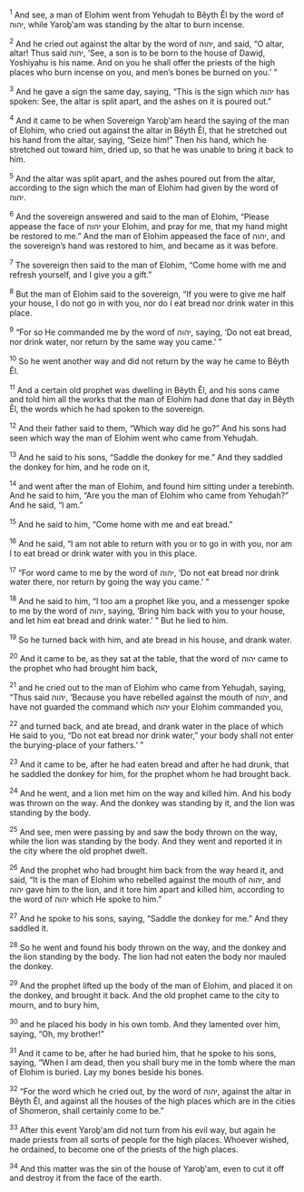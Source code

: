 <sup>1</sup> And see, a man of Elohim went from Yehuḏah to Bĕyth Ĕl by the word of יהוה, while Yaroḇ‛am was standing by the altar to burn incense.

<sup>2</sup> And he cried out against the altar by the word of יהוה, and said, “O altar, altar! Thus said יהוה, ‘See, a son is to be born to the house of Dawiḏ, Yoshiyahu is his name. And on you he shall offer the priests of the high places who burn incense on you, and men’s bones be burned on you.’ ”

<sup>3</sup> And he gave a sign the same day, saying, “This is the sign which יהוה has spoken: See, the altar is split apart, and the ashes on it is poured out.”

<sup>4</sup> And it came to be when Sovereign Yaroḇ‛am heard the saying of the man of Elohim, who cried out against the altar in Bĕyth Ĕl, that he stretched out his hand from the altar, saying, “Seize him!” Then his hand, which he stretched out toward him, dried up, so that he was unable to bring it back to him.

<sup>5</sup> And the altar was split apart, and the ashes poured out from the altar, according to the sign which the man of Elohim had given by the word of יהוה.

<sup>6</sup> And the sovereign answered and said to the man of Elohim, “Please appease the face of יהוה your Elohim, and pray for me, that my hand might be restored to me.” And the man of Elohim appeased the face of יהוה, and the sovereign’s hand was restored to him, and became as it was before.

<sup>7</sup> The sovereign then said to the man of Elohim, “Come home with me and refresh yourself, and I give you a gift.”

<sup>8</sup> But the man of Elohim said to the sovereign, “If you were to give me half your house, I do not go in with you, nor do I eat bread nor drink water in this place.

<sup>9</sup> “For so He commanded me by the word of יהוה, saying, ‘Do not eat bread, nor drink water, nor return by the same way you came.’ ”

<sup>10</sup> So he went another way and did not return by the way he came to Bĕyth Ĕl.

<sup>11</sup> And a certain old prophet was dwelling in Bĕyth Ĕl, and his sons came and told him all the works that the man of Elohim had done that day in Bĕyth Ĕl, the words which he had spoken to the sovereign.

<sup>12</sup> And their father said to them, “Which way did he go?” And his sons had seen which way the man of Elohim went who came from Yehuḏah.

<sup>13</sup> And he said to his sons, “Saddle the donkey for me.” And they saddled the donkey for him, and he rode on it,

<sup>14</sup> and went after the man of Elohim, and found him sitting under a terebinth. And he said to him, “Are you the man of Elohim who came from Yehuḏah?” And he said, “I am.”

<sup>15</sup> And he said to him, “Come home with me and eat bread.”

<sup>16</sup> And he said, “I am not able to return with you or to go in with you, nor am I to eat bread or drink water with you in this place.

<sup>17</sup> “For word came to me by the word of יהוה, ‘Do not eat bread nor drink water there, nor return by going the way you came.’ ”

<sup>18</sup> And he said to him, “I too am a prophet like you, and a messenger spoke to me by the word of יהוה, saying, ‘Bring him back with you to your house, and let him eat bread and drink water.’ ” But he lied to him.

<sup>19</sup> So he turned back with him, and ate bread in his house, and drank water.

<sup>20</sup> And it came to be, as they sat at the table, that the word of יהוה came to the prophet who had brought him back,

<sup>21</sup> and he cried out to the man of Elohim who came from Yehuḏah, saying, “Thus said יהוה, ‘Because you have rebelled against the mouth of יהוה, and have not guarded the command which יהוה your Elohim commanded you,

<sup>22</sup> and turned back, and ate bread, and drank water in the place of which He said to you, “Do not eat bread nor drink water,” your body shall not enter the burying-place of your fathers.’ ”

<sup>23</sup> And it came to be, after he had eaten bread and after he had drunk, that he saddled the donkey for him, for the prophet whom he had brought back.

<sup>24</sup> And he went, and a lion met him on the way and killed him. And his body was thrown on the way. And the donkey was standing by it, and the lion was standing by the body.

<sup>25</sup> And see, men were passing by and saw the body thrown on the way, while the lion was standing by the body. And they went and reported it in the city where the old prophet dwelt.

<sup>26</sup> And the prophet who had brought him back from the way heard it, and said, “It is the man of Elohim who rebelled against the mouth of יהוה, and יהוה gave him to the lion, and it tore him apart and killed him, according to the word of יהוה which He spoke to him.”

<sup>27</sup> And he spoke to his sons, saying, “Saddle the donkey for me.” And they saddled it.

<sup>28</sup> So he went and found his body thrown on the way, and the donkey and the lion standing by the body. The lion had not eaten the body nor mauled the donkey.

<sup>29</sup> And the prophet lifted up the body of the man of Elohim, and placed it on the donkey, and brought it back. And the old prophet came to the city to mourn, and to bury him,

<sup>30</sup> and he placed his body in his own tomb. And they lamented over him, saying, “Oh, my brother!”

<sup>31</sup> And it came to be, after he had buried him, that he spoke to his sons, saying, “When I am dead, then you shall bury me in the tomb where the man of Elohim is buried. Lay my bones beside his bones.

<sup>32</sup> “For the word which he cried out, by the word of יהוה, against the altar in Bĕyth Ĕl, and against all the houses of the high places which are in the cities of Shomeron, shall certainly come to be.”

<sup>33</sup> After this event Yaroḇ‛am did not turn from his evil way, but again he made priests from all sorts of people for the high places. Whoever wished, he ordained, to become one of the priests of the high places.

<sup>34</sup> And this matter was the sin of the house of Yaroḇ‛am, even to cut it off and destroy it from the face of the earth.

